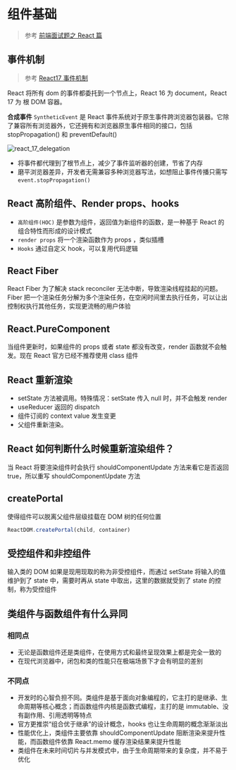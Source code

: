 # 组件基础

> 参考 [前端面试题之 React 篇](https://www.yuque.com/cuggz/interview/pgw8v4)

## 事件机制

> 参考 [React17 事件机制](https://juejin.cn/post/7164583106920316941)

React 将所有 dom 的事件都委托到一个节点上，React 16 为 document，React 17 为 根 DOM 容器。

**合成事件** `SyntheticEvent` 是 React 事件系统对于原生事件跨浏览器包装器。它除了兼容所有浏览器外，它还拥有和浏览器原生事件相同的接口，包括 stopPropagation() 和 preventDefault()

![react_17_delegation](https://legacy.reactjs.org/static/bb4b10114882a50090b8ff61b3c4d0fd/78612/react_17_delegation.png)

- 将事件都代理到了根节点上，减少了事件监听器的创建，节省了内存
- 磨平浏览器差异，开发者无需兼容多种浏览器写法，如想阻止事件传播只需写 `event.stopPropagation()`

## React 高阶组件、Render props、hooks

- `高阶组件(HOC)` 是参数为组件，返回值为新组件的函数，是一种基于 React 的组合特性而形成的设计模式
- `render props` 将一个渲染函数作为 props ，类似插槽
- `Hooks` 通过自定义 hook，可以复用代码逻辑

## React Fiber

React Fiber 为了解决 stack reconciler 无法中断，导致渲染线程挂起的问题。Fiber 把一个渲染任务分解为多个渲染任务，在空闲时间里去执行任务，可以让出控制权执行其他任务，实现更流畅的用户体验

## React.PureComponent

当组件更新时，如果组件的 props 或者 state 都没有改变，render 函数就不会触发。现在 React 官方已经不推荐使用 class 组件

## React 重新渲染

- setState 方法被调用。特殊情况：setState 传入 null 时，并不会触发 render
- useReducer 返回的 dispatch
- 组件订阅的 context value 发生变更
- 父组件重新渲染。

## React 如何判断什么时候重新渲染组件？

当 React 将要渲染组件时会执行 shouldComponentUpdate 方法来看它是否返回 true，所以重写 shouldComponentUpdate 方法

## createPortal

使得组件可以脱离父组件层级挂载在 DOM 树的任何位置

```js
ReactDOM.createPortal(child, container)
```

## 受控组件和非控组件

输入类的 DOM 如果是现用现取的称为非受控组件，而通过 setState 将输入的值维护到了 state 中，需要时再从 state 中取出，这里的数据就受到了 state 的控制，称为受控组件

## 类组件与函数组件有什么异同

### 相同点

- 无论是函数组件还是类组件，在使用方式和最终呈现效果上都是完全一致的
- 在现代浏览器中，闭包和类的性能只在极端场景下才会有明显的差别

### 不同点

- 开发时的心智负担不同。类组件是基于面向对象编程的，它主打的是继承、生命周期等核心概念；而函数组件内核是函数式编程，主打的是 immutable、没有副作用、引用透明等特点
- 官方更推崇“组合优于继承”的设计概念，hooks 也让生命周期的概念渐渐淡出
- 性能优化上，类组件主要依靠 shouldComponentUpdate 阻断渲染来提升性能，而函数组件依靠 React.memo 缓存渲染结果来提升性能
- 类组件在未来时间切片与并发模式中，由于生命周期带来的复杂度，并不易于优化
